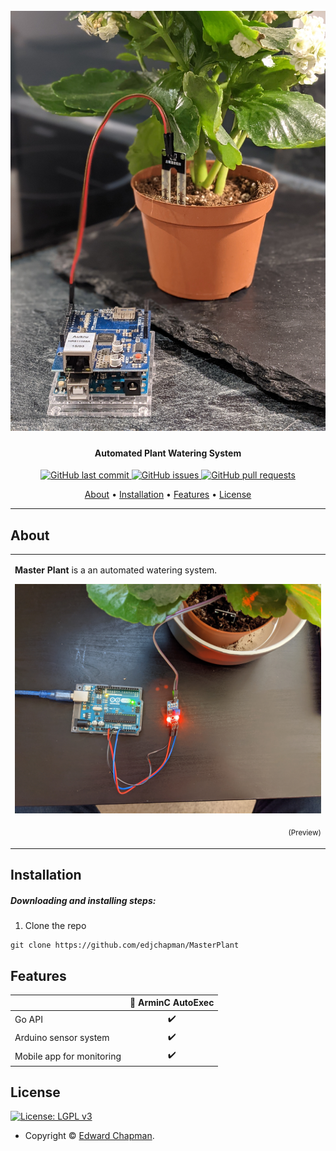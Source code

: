 <h1 align="center">
  <br>
  <a href="https://master-plant.com">
  <img src="./arduino_plant.jpeg" alt="Master Plant Header Image">
</a>
</h1>

<h4 align="center">Automated Plant Watering System</h4>

<p align="center">
    <a href="https://github.com/edjchapman/MasterPlant/commits/master">
    <img src="https://img.shields.io/github/last-commit/ArmynC/ArminC-AutoExec.svg?style=flat-square&logo=github&logoColor=white"
         alt="GitHub last commit">
    <a href="https://github.com/edjchapman/MasterPlant/issues">
    <img src="https://img.shields.io/github/issues-raw/ArmynC/ArminC-AutoExec.svg?style=flat-square&logo=github&logoColor=white"
         alt="GitHub issues">
    <a href="https://github.com/edjchapman/MasterPlant/pulls">
    <img src="https://img.shields.io/github/issues-pr-raw/ArmynC/ArminC-AutoExec.svg?style=flat-square&logo=github&logoColor=white"
         alt="GitHub pull requests">
</p>

<p align="center">
  <a href="#about">About</a> •
  <a href="#installation">Installation</a> •
  <a href="#features">Features</a> •
  <a href="#license">License</a>
</p>

---

## About

<table>
<tr>
<td>

**Master Plant** is a an automated watering system.

![ArminC AutoExec Code](./prototypeA.jpeg)
<p align="right">
<sub>(Preview)</sub>
</p>

</td>
</tr>
</table>

## Installation

##### Downloading and installing steps:

1. Clone the repo
```shell
git clone https://github.com/edjchapman/MasterPlant
```

## Features

|                            | 🔰 ArminC AutoExec |
| -------------------------- | :----------------: |
| Go API                     |         ✔️         |
| Arduino sensor system      |         ✔️         |
| Mobile app for monitoring  |         ✔️         |

## License

[![License: LGPL v3](https://img.shields.io/badge/License-LGPL%20v3-blue.svg?style=flat-square)](https://tldrlegal.com/license/gnu-lesser-general-public-license-v3-(lgpl-3))

- Copyright © [Edward Chapman](https://edwardchapman.co.uk "ArminC Directory Database").
